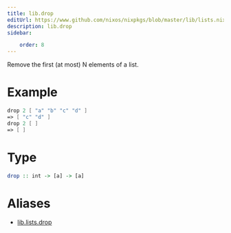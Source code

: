 ```yaml
---
title: lib.drop
editUrl: https://www.github.com/nixos/nixpkgs/blob/master/lib/lists.nix#L864C5
description: lib.drop
sidebar:

    order: 8
---
```


Remove the first (at most) N elements of a list.

# Example

```nix
drop 2 [ "a" "b" "c" "d" ]
=> [ "c" "d" ]
drop 2 [ ]
=> [ ]
```

# Type

```haskell
drop :: int -> [a] -> [a]
```


# Aliases

- [lib.lists.drop](reference/lib/lists/lib-lists-drop)



